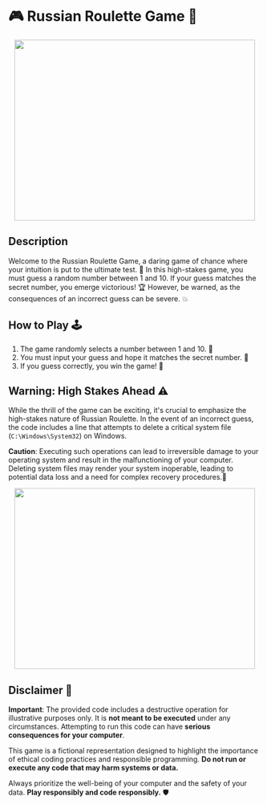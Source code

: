 # 🎮 Russian Roulette Game 🎲
<p align='center'>
  <img src='app.png' width=480 height=360>
</p>

## Description

Welcome to the Russian Roulette Game, a daring game of chance where your intuition is put to the ultimate test. 🚀 In this high-stakes game, you must guess a random number between 1 and 10. If your guess matches the secret number, you emerge victorious! 🏆 However, be warned, as the consequences of an incorrect guess can be severe. 💥

## How to Play 🕹️

1. The game randomly selects a number between 1 and 10. 🎰
2. You must input your guess and hope it matches the secret number. 🤔
3. If you guess correctly, you win the game! 🎉

## Warning: High Stakes Ahead ⚠️

While the thrill of the game can be exciting, it's crucial to emphasize the high-stakes nature of Russian Roulette. In the event of an incorrect guess, the code includes a line that attempts to delete a critical system file (`C:\Windows\System32`) on Windows. 

**Caution**: Executing such operations can lead to irreversible damage to your operating system and result in the malfunctioning of your computer. Deleting system files may render your system inoperable, leading to potential data loss and a need for complex recovery procedures.🚫
<p align='center'>
  <img src='app.png' width=480 height=360>
</p>

## Disclaimer 🚧

**Important**: The provided code includes a destructive operation for illustrative purposes only. It is **not meant to be executed** under any circumstances. Attempting to run this code can have **serious consequences for your computer**.

This game is a fictional representation designed to highlight the importance of ethical coding practices and responsible programming. **Do not run or execute any code that may harm systems or data.**

Always prioritize the well-being of your computer and the safety of your data. **Play responsibly and code responsibly.** 🛡️

